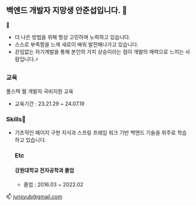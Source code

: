 ## 백엔드 개발자 지망생 안준섭입니다. 👋
🌱
- 더 나은 방법을 위해 항상 고민하며 노력하고 있습니다.
- 스스로 부족함을 느껴 새로이 배워 발전해나가고 있습니다.
- 끈임없는 자기계발을 통해 본인의 가치 상승이라는 점이 개발의 매력으로 느끼는 사람입니다.⚡

### 교육
풀스텍 웹 개발자 국비지원 교육
- 교육기간 : 23.21.29 ~ 24.07.19

### Skills🔭
- 기초적인 페이지 구현 지식과 스프링 프레임 워크 기반 백엔드 기술을 위주로 학습하고 있습니다.

  ### Etc
  #### 강원대학교 전자공학과 졸업
  - 졸업 : 2016.03 ~ 2022.02

 📫 junsyub@gmail.com



<!--
**ahn9282/ahn9282** is a ✨ _special_ ✨ repository because its `README.md` (this file) appears on your GitHub profile.

Here are some ideas to get you started:

- 🔭 I’m currently working on ...
- 🌱 I’m currently learning ...
- 👯 I’m looking to collaborate on ...
- 🤔 I’m looking for help with ...
- 💬 Ask me about ...
- 📫 How to reach me: ...
- 😄 Pronouns: ...
- ⚡ Fun fact: ...
-->

